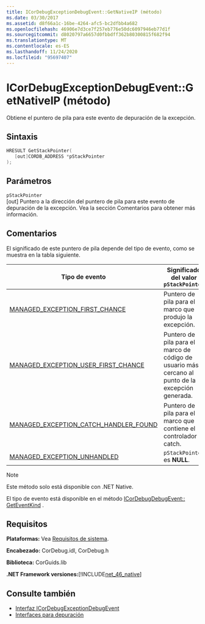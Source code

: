 ```yaml
---
title: ICorDebugExceptionDebugEvent::GetNativeIP (método)
ms.date: 03/30/2017
ms.assetid: d8f66a1c-16be-4264-afc5-bc2dfbb4a682
ms.openlocfilehash: 46906e7d3ce7f257eb776e50dc6097946eb77d1f
ms.sourcegitcommit: d8020797a6657d0fbbdff362b80300815f682f94
ms.translationtype: MT
ms.contentlocale: es-ES
ms.lasthandoff: 11/24/2020
ms.locfileid: "95697407"
---
```

# <a name="icordebugexceptiondebugeventgetstackpointer-method"></a>ICorDebugExceptionDebugEvent::GetNativeIP (método)

Obtiene el puntero de pila para este evento de depuración de la excepción.  
  
## <a name="syntax"></a>Sintaxis  
  
```cpp  
HRESULT GetStackPointer(  
   [out]CORDB_ADDRESS *pStackPointer  
);  
```  
  
## <a name="parameters"></a>Parámetros  

 `pStackPointer`  
 [out] Puntero a la dirección del puntero de pila para este evento de depuración de la excepción. Vea la sección Comentarios para obtener más información.  
  
## <a name="remarks"></a>Comentarios  

 El significado de este puntero de pila depende del tipo de evento, como se muestra en la tabla siguiente.  
  
|Tipo de evento|Significado del valor `pStackPointer`|  
|----------------|--------------------------------------|  
|[MANAGED_EXCEPTION_FIRST_CHANCE](cordebugrecordformat-enumeration.md)|Puntero de pila para el marco que produjo la excepción.|  
|[MANAGED_EXCEPTION_USER_FIRST_CHANCE](cordebugrecordformat-enumeration.md)|Puntero de pila para el marco de código de usuario más cercano al punto de la excepción generada.|  
|[MANAGED_EXCEPTION_CATCH_HANDLER_FOUND](cordebugrecordformat-enumeration.md)|Puntero de pila para el marco que contiene el controlador catch.|  
|[MANAGED_EXCEPTION_UNHANDLED](cordebugrecordformat-enumeration.md)|`pStackPointer` es **NULL**.|  
  
> [!NOTE]
> Este método solo está disponible con .NET Native.  
  
 El tipo de evento está disponible en el método [ICorDebugDebugEvent:: GetEventKind](icordebugdebugevent-geteventkind-method.md) .  
  
## <a name="requirements"></a>Requisitos  

 **Plataformas:** Vea [Requisitos de sistema](../../get-started/system-requirements.md).  
  
 **Encabezado:** CorDebug.idl, CorDebug.h  
  
 **Biblioteca:** CorGuids.lib  
  
 **.NET Framework versiones:**[!INCLUDE[net_46_native](../../../../includes/net-46-native-md.md)]  
  
## <a name="see-also"></a>Consulte también

- [Interfaz ICorDebugExceptionDebugEvent](icordebugexceptiondebugevent-interface.md)
- [Interfaces para depuración](debugging-interfaces.md)
